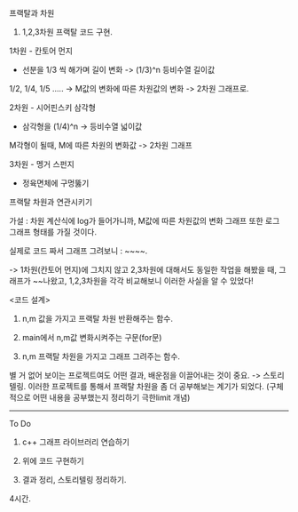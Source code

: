 프랙탈과 차원

1. 1,2,3차원 프랙탈 코드 구현.

1차원 - 칸토어 먼지
 - 선분을 1/3 씩 해가며 길이 변화 -> (1/3)^n 등비수열 길이값

1/2, 1/4, 1/5 ..... -> M값의 변화에 따른 차원값의 변화 -> 2차원 그래프로.


2차원 - 시어핀스키 삼각형
 - 삼각형을 (1/4)^n -> 등비수열 넓이값

M각형이 될때, M에 따른 차원의 변화값 -> 2차원 그래프

3차원 - 멩거 스펀지
 - 정육면체에 구멍뚫기

프랙탈 차원과 연관시키기

가설 : 차원 계산식에 log가 들어가니까, M값에 따른 차원값의 변화 그래프 또한
로그 그래프 형태를 가질 것이다.

실제로 코드 짜서 그래프 그려보니 : ~~~~.

-> 1차원(칸토어 먼지)에 그치지 않고 2,3차원에 대해서도 동일한 작업을
해봤을 때, 그래프가 ~~나왔고, 1,2,3차원을 각각 비교해보니 이러한 사실을
알 수 있었다!

<코드 설계>

1. n,m 값을 가지고 프랙탈 차원 반환해주는 함수.

2. main에서 n,m값 변화시켜주는 구문(for문)

3. n,m 프랙탈 차원을 가지고 그래프 그려주는 함수.

별 거 없어 보이는 프로젝트여도 어떤 결과, 배운점을 이끌어내는 것이 중요.
-> 스토리텔링. 이러한 프로젝트를 통해서 프랙탈 차원을 좀 더 공부해보는
계기가 되었다. (구체적으로 어떤 내용을 공부했는지 정리하기 극한limit 개념)

----------------

To Do

1. c++ 그래프 라이브러리 연습하기

2. 위에 코드 구현하기

3. 결과 정리, 스토리텔링 정리하기.

4시간.
